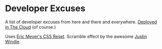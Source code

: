 # Developer Excuses

A list of developer excuses from here and there and everywhere. [Deployed in The Cloud](https://sorry.nikhil.io/) (of course.)

Uses [Eric Meyer's CSS Reset](http://meyerweb.com/eric/tools/css/reset/). Scramble effect by the awesome [Justin Windle](https://codepen.io/soulwire).
